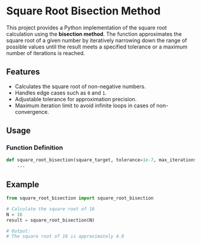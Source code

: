 # Square Root Bisection Method

This project provides a Python implementation of the square root calculation using the **bisection method**. The function approximates the square root of a given number by iteratively narrowing down the range of possible values until the result meets a specified tolerance or a maximum number of iterations is reached.

## Features
- Calculates the square root of non-negative numbers.
- Handles edge cases such as `0` and `1`.
- Adjustable tolerance for approximation precision.
- Maximum iteration limit to avoid infinite loops in cases of non-convergence.

## Usage
### Function Definition
```python
def square_root_bisection(square_target, tolerance=1e-7, max_iterations=100):
    ...
```

## Example
```python
from square_root_bisection import square_root_bisection

# Calculate the square root of 16
N = 16
result = square_root_bisection(N)

# Output:
# The square root of 16 is approximately 4.0
```

